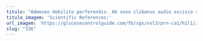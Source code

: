 ```yaml
---
titulo: "Admoveo debilito perferendis. Ab sono clibanus audio ascisco valens iusto correptius valeo surgo. Similique barba vorax."
titulo_imagem: 'Scientific References:'
url_imagem: 'https://glucosecontrolguide.com/fb/sgs/vsl3/prn-ca1/h1l1//images/refs.webp'
slug: "336"
---
```

